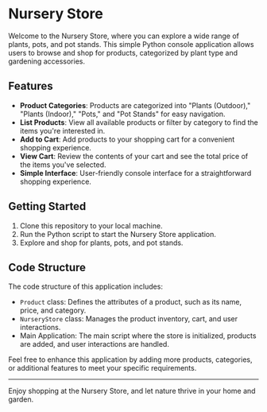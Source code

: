 # Nursery Store

Welcome to the Nursery Store, where you can explore a wide range of plants, pots, and pot stands. This simple Python console application allows users to browse and shop for products, categorized by plant type and gardening accessories. 

## Features

- **Product Categories**: Products are categorized into "Plants (Outdoor)," "Plants (Indoor)," "Pots," and "Pot Stands" for easy navigation.
- **List Products**: View all available products or filter by category to find the items you're interested in.
- **Add to Cart**: Add products to your shopping cart for a convenient shopping experience.
- **View Cart**: Review the contents of your cart and see the total price of the items you've selected.
- **Simple Interface**: User-friendly console interface for a straightforward shopping experience.

## Getting Started

1. Clone this repository to your local machine.
2. Run the Python script to start the Nursery Store application.
3. Explore and shop for plants, pots, and pot stands.

## Code Structure

The code structure of this application includes:

- `Product` class: Defines the attributes of a product, such as its name, price, and category.
- `NurseryStore` class: Manages the product inventory, cart, and user interactions.
- Main Application: The main script where the store is initialized, products are added, and user interactions are handled.

Feel free to enhance this application by adding more products, categories, or additional features to meet your specific requirements.

---

Enjoy shopping at the Nursery Store, and let nature thrive in your home and garden.
